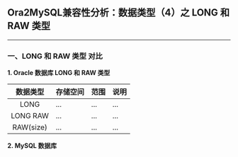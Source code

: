 ## Ora2MySQL兼容性分析：数据类型（4）之 LONG 和 RAW 类型
---

### 一、LONG 和 RAW 类型 对比

**1. Oracle 数据库 LONG 和 RAW 类型**

|数据类型|存储空间|范围|说明|
|:-:|-|-|-|
|LONG|...|...|...|
|LONG RAW|...|...|...|
|RAW(size)|...|...|...|


**2. MySQL 数据库**
